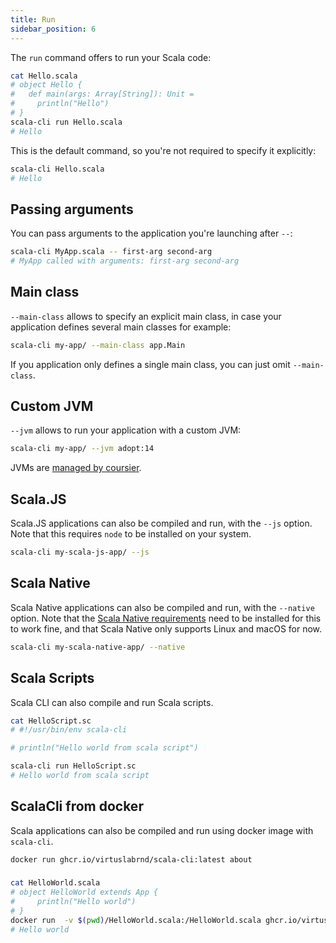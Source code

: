 ```yaml
---
title: Run
sidebar_position: 6
---
```


The `run` command offers to run your Scala code:
```bash
cat Hello.scala
# object Hello {
#   def main(args: Array[String]): Unit =
#     println("Hello")
# }
scala-cli run Hello.scala
# Hello
```

This is the default command, so you're not required to specify it explicitly:
```bash
scala-cli Hello.scala
# Hello
```

## Passing arguments

You can pass arguments to the application you're launching after `--`:
```bash
scala-cli MyApp.scala -- first-arg second-arg
# MyApp called with arguments: first-arg second-arg
```

## Main class

`--main-class` allows to specify an explicit main class, in case your application
defines several main classes for example:
```bash
scala-cli my-app/ --main-class app.Main
```

If you application only defines a single main class, you can just omit `--main-class`.

## Custom JVM

`--jvm` allows to run your application with a custom JVM:
```bash
scala-cli my-app/ --jvm adopt:14
```

JVMs are [managed by coursier](https://get-coursier.io/docs/cli-java#managed-jvms).

## Scala.JS

Scala.JS applications can also be compiled and run, with the `--js` option. Note that this requires `node`
to be installed on your system.
```bash
scala-cli my-scala-js-app/ --js
```

## Scala Native

Scala Native applications can also be compiled and run, with the `--native` option.
Note that the [Scala Native requirements](https://scala-native.readthedocs.io/en/latest/user/setup.html#installing-clang-and-runtime-dependencies) need to be installed for this to work fine,
and that Scala Native only supports Linux and macOS for now.
```bash
scala-cli my-scala-native-app/ --native
```

## Scala Scripts

Scala CLI can also compile and run Scala scripts.
```bash
cat HelloScript.sc
# #!/usr/bin/env scala-cli

# println("Hello world from scala script")

scala-cli run HelloScript.sc
# Hello world from scala script
```

## ScalaCli from docker

Scala applications can also be compiled and run using docker image with `scala-cli`.

```bash
docker run ghcr.io/virtuslabrnd/scala-cli:latest about
```

###
```bash
cat HelloWorld.scala
# object HelloWorld extends App {
#     println("Hello world")
# }
docker run  -v $(pwd)/HelloWorld.scala:/HelloWorld.scala ghcr.io/virtuslabrnd/scala-cli /HelloWorld.scala 
# Hello world
```